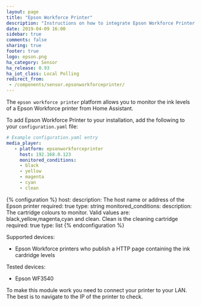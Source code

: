 ```yaml
---
layout: page
title: "Epson Workforce Printer"
description: "Instructions on how to integrate Epson Workforce Printer into Home Assistant."
date: 2019-04-09 16:00
sidebar: true
comments: false
sharing: true
footer: true
logo: epson.png
ha_category: Sensor
ha_release: 0.93
ha_iot_class: Local Polling
redirect_from:
 - /components/sensor.epsonworkforceprinter/
---
```


The `epson workforce printer` platform allows you to monitor the ink levels of a Epson Workforce printer from Home
Assistant.

To add Epson Workforce Printer to your installation,
add the following to your `configuration.yaml` file:

```yaml
# Example configuration.yaml entry
media_player:
   - platform: epsonworkforceprinter
     host: 192.168.0.123
     monitored_conditions:
     - black
     - yellow
     - magenta
     - cyan
     - clean   
```

{% configuration %}
host:
  description: The host name or address of the Epson printer
  required: true
  type: string
monitored_conditions:
  description: The cartridge colours to monitor. Valid values are: black,yellow,magenta,cyan and clean. Clean is the cleaning cartridge
  required: true
  type: list 
{% endconfiguration %}

Supported devices:
- Epson Workforce printers who publish a HTTP page containing the ink cardridge levels

Tested devices:
- Epson WF3540

To make this module work you need to connect your printer to your LAN.
The best is to navigate to the IP of the printer to check.
